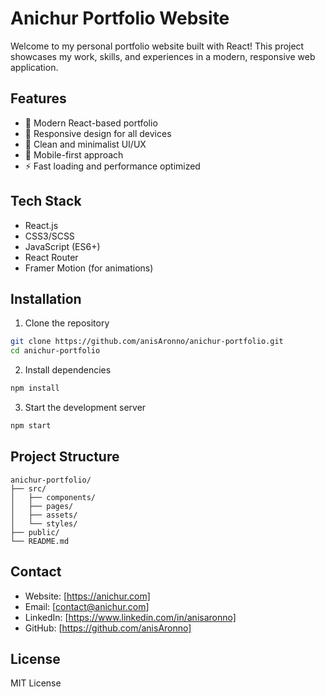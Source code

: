 # Anichur Portfolio Website

Welcome to my personal portfolio website built with React! This project showcases my work, skills, and experiences in a modern, responsive web application.

## Features

- 🚀 Modern React-based portfolio
- 💫 Responsive design for all devices
- 🎨 Clean and minimalist UI/UX
- 📱 Mobile-first approach
- ⚡ Fast loading and performance optimized

## Tech Stack

- React.js
- CSS3/SCSS
- JavaScript (ES6+)
- React Router
- Framer Motion (for animations)

## Installation

1. Clone the repository
```bash
git clone https://github.com/anisAronno/anichur-portfolio.git
cd anichur-portfolio
```

2. Install dependencies
```bash
npm install
```

3. Start the development server
```bash
npm start
```

## Project Structure

```
anichur-portfolio/
├── src/
│   ├── components/
│   ├── pages/
│   ├── assets/
│   └── styles/
├── public/
└── README.md
```

## Contact

- Website: [https://anichur.com]
- Email: [contact@anichur.com]
- LinkedIn: [https://www.linkedin.com/in/anisaronno]
- GitHub: [https://github.com/anisAronno]

## License

MIT License